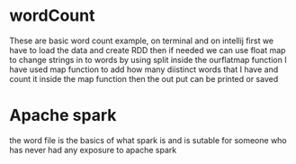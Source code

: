 # wordCount
These are basic word count example, on terminal and on intellij
  first we have to load the data and create RDD
  then if needed we can use float map to change strings in to words by using split inside the ourflatmap function
  I have used map function to add how many diistinct words that I have and count it inside the map function
  then the out put can be printed or saved 
  
  # Apache spark
  the word file is the basics of what spark is and is sutable for someone who has never had any exposure to apache spark
  
  
